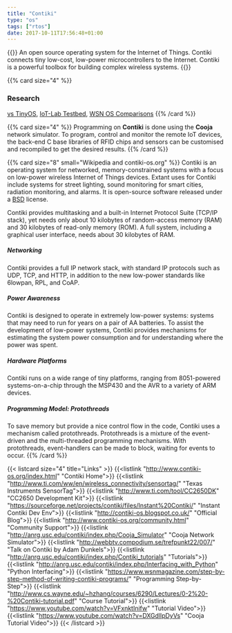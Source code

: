 ```yaml
---
title: "Contiki"
type: "os"
tags: ["rtos"]
date: 2017-10-11T17:56:48+01:00
---
```


{{<card size="4" small="contiki-os.org" style="info">}}
An open source operating system for the Internet of Things. Contiki connects tiny low-cost, low-power microcontrollers to the Internet. Contiki is a powerful toolbox for building complex wireless systems.
{{</card>}}

{{% card size="4" %}}
### Research
[vs TinyOS](https://www.net.in.tum.de/fileadmin/TUM/NET/NET-2012-08-2/NET-2012-08-2_02.pdf), [IoT-Lab Testbed](https://www.iot-lab.info/operating-systems/), [WSN OS Comparisons](https://www.researchgate.net/publication/241635004_A_comparative_study_on_operating_system_for_Wireless_Sensor_Networks)
{{% /card %}}

{{% card size="4" %}}
Programming on __Contiki__ is done using the __Cooja__ network simulator. To program, control and monitor the remote IoT devices, the back-end C base libraries of RFID chips and sensors can be customised and recompiled to get the desired results.
{{% /card %}}

{{% card size="8" small="Wikipedia and contiki-os.org" %}}
Contiki is an operating system for networked, memory-constrained systems with a focus on low-power wireless Internet of Things devices. Extant uses for Contiki include systems for street lighting, sound monitoring for smart cities, radiation monitoring, and alarms. It is open-source software released under a [BSD](https://choosealicense.com/licenses/bsd-3-clause/) license.

Contiki provides multitasking and a built-in Internet Protocol Suite (TCP/IP stack), yet needs only about 10 kilobytes of random-access memory (RAM) and 30 kilobytes of read-only memory (ROM).  A full system, including a graphical user interface, needs about 30 kilobytes of RAM.

##### Networking
Contiki provides a full IP network stack, with standard IP protocols such as UDP, TCP, and HTTP, in addition to the new low-power standards like 6lowpan, RPL, and CoAP. 

##### Power Awareness
Contiki is designed to operate in extremely low-power systems: systems that may need to run for years on a pair of AA batteries. To assist the development of low-power systems, Contiki provides mechanisms for estimating the system power consumption and for understanding where the power was spent.

##### Hardware Platforms
Contiki runs on a wide range of tiny platforms, ranging from 8051-powered systems-on-a-chip through the MSP430 and the AVR to a variety of ARM devices. 

##### Programming Model: Protothreads
To save memory but provide a nice control flow in the code, Contiki uses a mechanism called protothreads. Protothreads is a mixture of the event-driven and the multi-threaded programming mechanisms. With protothreads, event-handlers can be made to block, waiting for events to occur.
{{% /card %}}

{{< listcard size="4" title="Links" >}}
    {{<listlink "http://www.contiki-os.org/index.html" "Contiki Home">}}
    {{<listlink "http://www.ti.com/ww/en/wireless_connectivity/sensortag/" "Texas Instruments SensorTag">}}
    {{<listlink "http://www.ti.com/tool/CC2650DK" "CC2650 Development Kit">}}
    {{<listlink "https://sourceforge.net/projects/contiki/files/Instant%20Contiki/" "Instant Contiki Dev Env">}}
    {{<listlink "http://contiki-os.blogspot.co.uk/" "Official Blog">}}
    {{<listlink "http://www.contiki-os.org/community.html" "Community Support">}}
    {{<listlink "http://anrg.usc.edu/contiki/index.php/Cooja_Simulator" "Cooja Network Simulator">}}
    {{<listlink "http://webbtv.compodium.se/trefpunkt22/007/" "Talk on Contiki by Adam Dunkels">}}
    {{<listlink "http://anrg.usc.edu/contiki/index.php/Contiki_tutorials" "Tutorials">}}
    {{<listlink "http://anrg.usc.edu/contiki/index.php/Interfacing_with_Python" "Python Interfacing">}}
    {{<listlink "https://www.wsnmagazine.com/step-by-step-method-of-writing-contiki-programs/" "Programming Step-by-Step">}}
    {{<listlink "http://www.cs.wayne.edu/~hzhang/courses/6290/Lectures/0-2%20-%20Contiki-tutorial.pdf" "Course Tutorial">}}
    {{<listlink "https://www.youtube.com/watch?v=VFxnktInifw" "Tutorial Video">}}
    {{<listlink "https://www.youtube.com/watch?v=DXGdllpDyVs" "Cooja Tutorial Video">}}
{{< /listcard >}}
